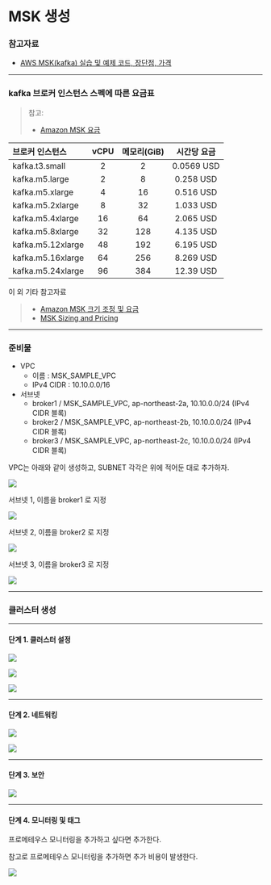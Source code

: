 # MSK 생성

### 참고자료

- [AWS MSK(kafka) 실습 및 예제 코드, 장단점, 가격](https://blog.voidmainvoid.net/299)



---

### kafka 브로커 인스턴스 스펙에 따른 요금표

> 참고: 
>
> - [Amazon MSK 요금](https://aws.amazon.com/ko/msk/pricing/)



| 브로커 인스턴스   | vCPU | 메모리(GiB) | 시간당 요금 |
| :---------------- | :--: | :---------: | :---------: |
| kafka.t3.small    |  2   |      2      | 0.0569 USD  |
| kafka.m5.large    |  2   |      8      |  0.258 USD  |
| kafka.m5.xlarge   |  4   |     16      |  0.516 USD  |
| kafka.m5.2xlarge  |  8   |     32      |  1.033 USD  |
| kafka.m5.4xlarge  |  16  |     64      |  2.065 USD  |
| kafka.m5.8xlarge  |  32  |     128     |  4.135 USD  |
| kafka.m5.12xlarge |  48  |     192     |  6.195 USD  |
| kafka.m5.16xlarge |  64  |     256     |  8.269 USD  |
| kafka.m5.24xlarge |  96  |     384     |  12.39 USD  |

이 외 기타 참고자료

> -  [Amazon MSK 크기 조정 및 요금](https://docs.aws.amazon.com/console/msk/instancetype-best-practices)
> - [MSK Sizing and Pricing](https://view.officeapps.live.com/op/view.aspx?src=https%3A%2F%2Fdy7oqpxkwhskb.cloudfront.net%2FMSK_Sizing_Pricing.xlsx&wdOrigin=BROWSELINK)





---

### 준비물

- VPC
  - 이름 : MSK_SAMPLE_VPC
  - IPv4 CIDR : 10.10.0.0/16
- 서브넷
  - broker1 / MSK_SAMPLE_VPC, ap-northeast-2a, 10.10.0.0/24 (IPv4 CIDR 블록)
  - broker2 / MSK_SAMPLE_VPC, ap-northeast-2b, 10.10.0.0/24 (IPv4 CIDR 블록)
  - broker3 / MSK_SAMPLE_VPC, ap-northeast-2c, 10.10.0.0/24 (IPv4 CIDR 블록)







VPC는 아래와 같이 생성하고, SUBNET 각각은 위에 적어둔 대로 추가하자.

![](./img/MSK-CREATION/1.png)



서브넷 1, 이름을 broker1 로 지정

![](./img/MSK-CREATION/SUBNET-1.png)

서브넷 2, 이름을 broker2 로 지정

![](./img/MSK-CREATION/SUBNET-2.png)

서브넷 3, 이름을 broker3 로 지정

![](./img/MSK-CREATION/SUBNET-3.png)







---

### 클러스터 생성

---

#### 단계 1. 클러스터 설정

![](./img/MSK-CREATION/2.png)





![](./img/MSK-CREATION/3.png)





![](./img/MSK-CREATION/4.png)



---

#### 단계 2. 네트워킹

![](./img/MSK-CREATION/5.png)



![](./img/MSK-CREATION/6.png)



---

#### 단계 3. 보안

![](./img/MSK-CREATION/7.png)



---

#### 단계 4. 모니터링 및 태그

프로메테우스 모니터링을 추가하고 싶다면 추가한다.

참고로 프로메테우스 모니터링을 추가하면 추가 비용이 발생한다.

![](./img/MSK-CREATION/8.png)





